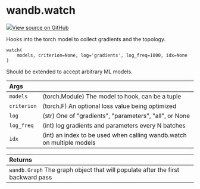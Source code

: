 # wandb.watch

[![](https://www.tensorflow.org/images/GitHub-Mark-32px.png)View source on GitHub](https://www.github.com/wandb/client/tree/v0.10.31/wandb/sdk/wandb_watch.py#L19-L99)

Hooks into the torch model to collect gradients and the topology.

```text
watch(
    models, criterion=None, log='gradients', log_freq=1000, idx=None
)
```

Should be extended to accept arbitrary ML models.

| Args |  |
| :--- | :--- |
|  `models` |  \(torch.Module\) The model to hook, can be a tuple |
|  `criterion` |  \(torch.F\) An optional loss value being optimized |
|  `log` |  \(str\) One of "gradients", "parameters", "all", or None |
|  `log_freq` |  \(int\) log gradients and parameters every N batches |
|  `idx` |  \(int\) an index to be used when calling wandb.watch on multiple models |

| Returns |
| :--- |
|  `wandb.Graph` The graph object that will populate after the first backward pass |

